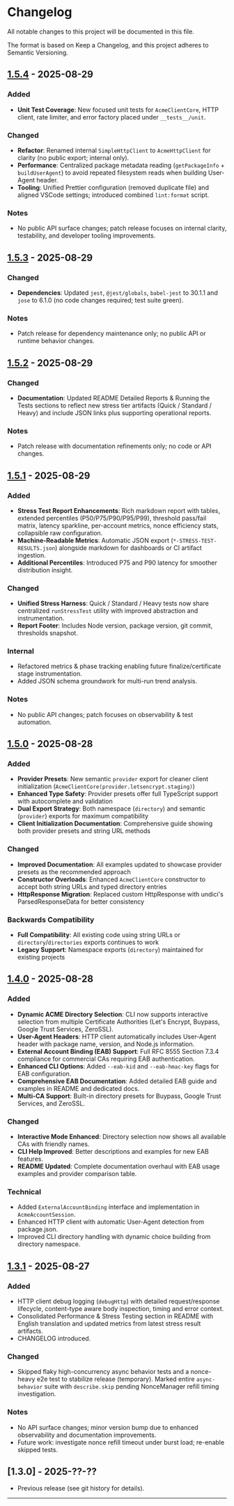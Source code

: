 # Changelog

All notable changes to this project will be documented in this file.

The format is based on Keep a Changelog, and this project adheres to Semantic Versioning.

## [1.5.4] - 2025-08-29

### Added

- **Unit Test Coverage**: New focused unit tests for `AcmeClientCore`, HTTP client, rate limiter, and error factory placed under `__tests__/unit`.

### Changed

- **Refactor**: Renamed internal `SimpleHttpClient` to `AcmeHttpClient` for clarity (no public export; internal only).
- **Performance**: Centralized package metadata reading (`getPackageInfo` + `buildUserAgent`) to avoid repeated filesystem reads when building User-Agent header.
- **Tooling**: Unified Prettier configuration (removed duplicate file) and aligned VSCode settings; introduced combined `lint:format` script.

### Notes

- No public API surface changes; patch release focuses on internal clarity, testability, and developer tooling improvements.

## [1.5.3] - 2025-08-29

### Changed

- **Dependencies**: Updated `jest`, `@jest/globals`, `babel-jest` to 30.1.1 and `jose` to 6.1.0 (no code changes required; test suite green).

### Notes

- Patch release for dependency maintenance only; no public API or runtime behavior changes.

## [1.5.2] - 2025-08-29

### Changed

- **Documentation**: Updated README Detailed Reports & Running the Tests sections to reflect new stress tier artifacts (Quick / Standard / Heavy) and include JSON links plus supporting operational reports.

### Notes

- Patch release with documentation refinements only; no code or API changes.

## [1.5.1] - 2025-08-29

### Added

- **Stress Test Report Enhancements**: Rich markdown report with tables, extended percentiles (P50/P75/P90/P95/P99), threshold pass/fail matrix, latency sparkline, per-account metrics, nonce efficiency stats, collapsible raw configuration.
- **Machine-Readable Metrics**: Automatic JSON export (`*-STRESS-TEST-RESULTS.json`) alongside markdown for dashboards or CI artifact ingestion.
- **Additional Percentiles**: Introduced P75 and P90 latency for smoother distribution insight.

### Changed

- **Unified Stress Harness**: Quick / Standard / Heavy tests now share centralized `runStressTest` utility with improved abstraction and instrumentation.
- **Report Footer**: Includes Node version, package version, git commit, thresholds snapshot.

### Internal

- Refactored metrics & phase tracking enabling future finalize/certificate stage instrumentation.
- Added JSON schema groundwork for multi-run trend analysis.

### Notes

- No public API changes; patch focuses on observability & test automation.

## [1.5.0] - 2025-08-28

### Added

- **Provider Presets**: New semantic `provider` export for cleaner client initialization (`AcmeClientCore(provider.letsencrypt.staging)`)
- **Enhanced Type Safety**: Provider presets offer full TypeScript support with autocomplete and validation
- **Dual Export Strategy**: Both namespace (`directory`) and semantic (`provider`) exports for maximum compatibility
- **Client Initialization Documentation**: Comprehensive guide showing both provider presets and string URL methods

### Changed

- **Improved Documentation**: All examples updated to showcase provider presets as the recommended approach
- **Constructor Overloads**: Enhanced `AcmeClientCore` constructor to accept both string URLs and typed directory entries
- **HttpResponse Migration**: Replaced custom HttpResponse with undici's ParsedResponseData for better consistency

### Backwards Compatibility

- **Full Compatibility**: All existing code using string URLs or `directory`/`directories` exports continues to work
- **Legacy Support**: Namespace exports (`directory`) maintained for existing projects

## [1.4.0] - 2025-08-28

### Added

- **Dynamic ACME Directory Selection**: CLI now supports interactive selection from multiple Certificate Authorities (Let's Encrypt, Buypass, Google Trust Services, ZeroSSL).
- **User-Agent Headers**: HTTP client automatically includes User-Agent header with package name, version, and Node.js information.
- **External Account Binding (EAB) Support**: Full RFC 8555 Section 7.3.4 compliance for commercial CAs requiring EAB authentication.
- **Enhanced CLI Options**: Added `--eab-kid` and `--eab-hmac-key` flags for EAB configuration.
- **Comprehensive EAB Documentation**: Added detailed EAB guide and examples in README and dedicated docs.
- **Multi-CA Support**: Built-in directory presets for Buypass, Google Trust Services, and ZeroSSL.

### Changed

- **Interactive Mode Enhanced**: Directory selection now shows all available CAs with friendly names.
- **CLI Help Improved**: Better descriptions and examples for new EAB features.
- **README Updated**: Complete documentation overhaul with EAB usage examples and provider comparison table.

### Technical

- Added `ExternalAccountBinding` interface and implementation in `AcmeAccountSession`.
- Enhanced HTTP client with automatic User-Agent detection from package.json.
- Improved CLI directory handling with dynamic choice building from directory namespace.

## [1.3.1] - 2025-08-27

### Added

- HTTP client debug logging (`debugHttp`) with detailed request/response lifecycle, content-type aware body inspection, timing and error context.
- Consolidated Performance & Stress Testing section in README with English translation and updated metrics from latest stress result artifacts.
- CHANGELOG introduced.

### Changed

- Skipped flaky high-concurrency async behavior tests and a nonce-heavy e2e test to stabilize release (temporary). Marked entire `async-behavior` suite with `describe.skip` pending NonceManager refill timing investigation.

### Notes

- No API surface changes; minor version bump due to enhanced observability and documentation improvements.
- Future work: investigate nonce refill timeout under burst load; re-enable skipped tests.

## [1.3.0] - 2025-??-??

- Previous release (see git history for details).

---

[1.5.4]: https://github.com/thebitrock/acme-love/releases/tag/v1.5.4
[1.5.3]: https://github.com/thebitrock/acme-love/releases/tag/v1.5.3
[1.5.2]: https://github.com/thebitrock/acme-love/releases/tag/v1.5.2
[1.5.1]: https://github.com/thebitrock/acme-love/releases/tag/v1.5.1
[1.5.0]: https://github.com/thebitrock/acme-love/releases/tag/v1.5.0
[1.4.0]: https://github.com/thebitrock/acme-love/releases/tag/v1.4.0
[1.3.1]: https://github.com/thebitrock/acme-love/releases/tag/v1.3.1
